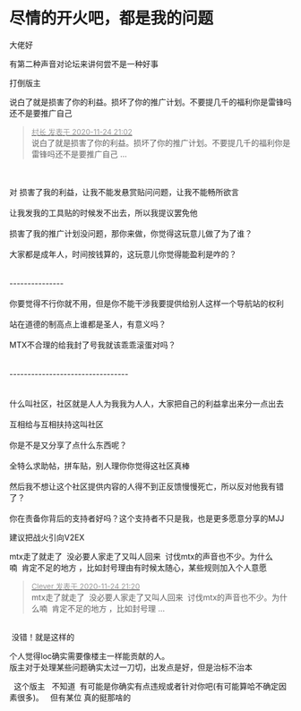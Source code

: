 # 尽情的开火吧，都是我的问题


大佬好

有第二种声音对论坛来讲何尝不是一种好事

打倒版主<img src="static/image/smiley/yct/010.gif" smilieid="41" border="0" alt="" />

说白了就是损害了你的利益。损坏了你的推广计划。不要提几千的福利你是雷锋吗还不是要推广自己

<div class="quote"><blockquote><font size="2"><a href="https://www.hostloc.com/forum.php?mod=redirect&amp;goto=findpost&amp;pid=9510344&amp;ptid=770877" target="_blank"><font color="#999999">村长 发表于 2020-11-24 21:02</font></a></font><br />
说白了就是损害了你的利益。损坏了你的推广计划。不要提几千的福利你是雷锋吗还不是要推广自己 ...</blockquote></div><br />
<br />
对 损害了我的利益，让我不能发悬赏贴问问题，让我不能畅所欲言<br />
<br />
让我发我的工具贴的时候发不出去，所以我提议罢免他 <br />
<br />
损害了我的推广计划没问题，那你来做，你觉得这玩意儿做了为了谁？<br />
<br />
大家都是成年人，时间按钱算的，这玩意儿你觉得能盈利是咋的？<br />
<br />
<br />
---------------<br />
<br />
你要觉得不行你就不用，但是你不能干涉我要提供给别人这样一个导航站的权利<br />
<br />
站在道德的制高点上谁都是圣人，有意义吗？<br />
<br />
MTX不合理的给我封了号我就该乖乖滚蛋对吗？ <br />
<br />
<br />
---------------------------------<br />
<br />
<br />
什么叫社区，社区就是人人为我我为人人，大家把自己的利益拿出来分一点出去<br />
<br />
互相给与互相扶持这叫社区<br />
<br />
你是不是又分享了点什么东西呢？ <br />
<br />
全特么求助帖，拼车贴，别人理你你觉得这社区真棒<br />
<br />
然后我不想让这个社区提供内容的人得不到正反馈慢慢死亡，所以反对他我有错了？ <br />
<br />
你在责备你背后的支持者好吗？这个支持者不只是我，也是更多愿意分享的MJJ<br />


建议把战火引向V2EX<img src="static/image/smiley/default/lol.gif" smilieid="12" border="0" alt="" />

mtx走了就走了&nbsp;&nbsp;没必要人家走了又叫人回来&nbsp;&nbsp;讨伐mtx的声音也不少。为什么喃&nbsp;&nbsp;肯定不足的地方 ，比如封号理由有时候太随心，某些规则加入个人意愿

<div class="quote"><blockquote><font size="2"><a href="https://www.hostloc.com/forum.php?mod=redirect&amp;goto=findpost&amp;pid=9510516&amp;ptid=770877" target="_blank"><font color="#999999">Clever 发表于 2020-11-24 21:20</font></a></font><br />
mtx走了就走了&nbsp;&nbsp;没必要人家走了又叫人回来&nbsp;&nbsp;讨伐mtx的声音也不少。为什么喃&nbsp;&nbsp;肯定不足的地方 ，比如封号理 ...</blockquote></div><br />
<img src="static/image/smiley/yct/022.gif" smilieid="42" border="0" alt="" /> 没错！就是这样的

个人觉得loc确实需要像楼主一样能贡献的人。<br />
版主对于处理某些问题确实太过一刀切，出发点是好，但是治标不治本

&nbsp;&nbsp;这个版主&nbsp; &nbsp;不知道&nbsp;&nbsp;有可能是你确实有点违规或者针对你吧(有可能算哈不确定因素很多)。&nbsp; &nbsp;但有某位 真的挺那啥的 
